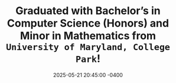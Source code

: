---
title: "Graduated with Bachelor’s in Computer Science (Honors) and Minor in Mathematics from <code>University of Maryland, College Park</code>!"
date: 2025-05-21 20:45:00 -0400
---